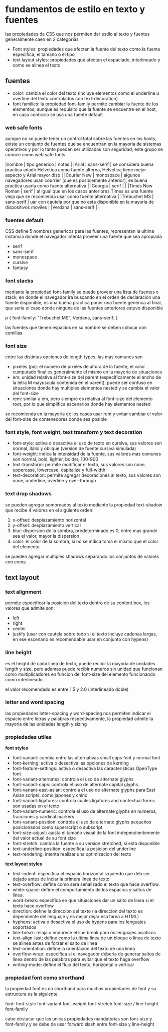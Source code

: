 # fundamentos de estilo en texto y fuentes

las propiedades de CSS que nos permiten dar estilo al texto y fuentes generalmente caen en 2 categorias

- Font styles: propiedades que afectan la fuente del texto como la fuente especifica, el tamaño o el tipo
- text layout styles: propiedades que afectan el espaciado, interlineado y como se alinea el texto

## fuentes

- color: cambia el color del texto (incluye elementos como el underline u overline del texto controlados con text-decoration)
- font families: la propiedad font-family permite cambiar la fuente de los elementos, aunque es requisito que la fuente
                    se encuentre en el host, en caso contrario se usa una fuente default

### web safe fonts

aunque no se puede tener un control total sobre las fuentes en los hosts, existe un conjunto de fuentes que se encuentran
en la mayoria de sistemas operativos y por lo tanto pueden ser utilizadas son seguridad, este grupo se conoce como web safe fonts

|nombre             | 	tipo generico   | notas |
|Arial              | 	sans-serif      | se considera buena practica añadir Helvetica como fuente alterna, Helvetica tiene mejor aspecto y Arial mayor disp  |
|Courier New        | 	monospace 	    | algunos navegadores usan courrier (que es posiblemente anterior), es buena practica usarla como fuente alternativa  |
|Georgia            | 	serif 	        |       |
|Times New Roman    | 	serif           | al igual que en los casos anteriores Times es una fuente vieja que se recomienda usar como fuente alternativa       |
|Trebuchet MS       | 	sans-serif      | uar con cautela por que no esta disponible en la mayoria de dispositivos moviles                                    |
|Verdana            | 	sans-serif      |       |

### fuentes default

CSS define 5 nombres genericos para las fuentes, representan la ultima instancia donde el navegador intenta proveer una fuente que sea apropiada

- serif
- sans-serif
- monospace
- cursive
- fantasy

### font stacks

mediante la propiedad font-family se puede proveer una lista de fuentes o stack, en donde el navegador ira buscando en el orden de declaracion
una fuente disponible, es una buena practica poner una fuente generica al final, que seria el caso donde ninguna de las fuentes anteriores
estuvo disponible

p {
  font-family: "Trebuchet MS", Verdana, sans-serif;
}

las fuentes que tienen espacios en su nombre se deben colocar con comillas

### font size

entre las distintas opciones de length types, las mas comunes son

- pixeles (px): el numero de pixeles de altura de la fuente, el valor cumputado final es generalmente el mismo en la mayoria de situaciones
- em: unidad relativa al font-size del parent (especificamente el ancho de la letra M mayuscula contenida en el parent), puede ser confuso
        en situaciones donde hay multiples elementos nested y se cambia el valor del font-size
- rem: similar a em, pero siempre es relativa al font-size del elemento root, por lo que simplifica escenarios donde hay elementos nested

se recomienda en la mayoria de los casos usar rem y evitar cambiar el valor del font-size de contenedores donde sea posible

### font style, font weight, text transform y text decoration

- font-style: activa o desactiva el uso de texto en cursiva, sus valores son normal, italic y oblique (version de fuente cursiva simulada)
- font-weight: indica la intensidad de la fuente, sus valores mas comunes son normal, bold, lighter, bolder, 100-900
- text-transform: permite modificar el texto, sus valores son none, uppercase, lowercase, capitalize y full-width
- text-decoration: permite agregar decoraciones al texto, sus valores son none, underline, overline y over-through

### text drop shadows

se pueden agregar sombreados al texto mediante la propiedad text-shadow que recibe 4 valores en el siguiente orden:

1. x-offset: desplazamiento horizontal
2. y-offset: desplazamiento vertical
3. blur: dispersion de la sombra, predeterminado es 0, entre mas grande sea el valor, mayor la dispersion
4. color: el color de la sombra, si no se indica toma el mismo que el color del elemento

se pueden agregar multiples shadows separando los conjuntos de valores con coma

## text layout

### text alignment

permite especificar la posicion del texto dentro de su content box, los valores que admite son:

- left
- right
- center
- justify (usar con cautela sobre todo si el texto incluye cadenas largas, en ese escenario es recomendable usar en conjunto con hypens)

### line height

es el height de cada linea de texto, puede recibir la mayoria de unidades length y size, pero ademas puede recibir numeros sin unidad
que funcionan como multiplicadores en funcion del font-size del elemento funcionando como interlineado.

el valor recomendado es entre 1.5 y 2.0 (interlineado doble)

### letter and word spacing

las propiedades letter-spacing y word-spacing nos permiten indicar el espacio entre letras y palabras respectivamente, la propiedad admite
la mayoria de las unidades length y sizing

### propiedades utiles

**font styles**

- font-variant: cambia entre las alternativas small caps font y normal font
- font-kerning: activa o desactiva las opciones de kerning
- font-feature-settings: activa o desactiva las caracteristicas OpenType font
- font-variant-alternates: controla el uso  de alternate glyphs
- font-variant-caps: controla el uso de alternate capital glyphs.
- font-variant-east-asian: controla el uso de alternate glyphs para East Asian scripts, como japones y chino
- font-variant-ligatures: controla cuales ligatures and contextual forms son usadas en el texto
- font-variant-numeric: controla el uso de alternate glyphs en numeros, fracciones y cardinal markers
- font-variant-position: controla el uso de alternate glyphs pequeños posicionados como superscript o subscript
- font-size-adjust: ajusta el tamaño visual de la font independientemente del valor actual de su font size
- font-stretch: cambia la fuente a su version stretched, si esta disponible
- text-underline-position: especifica la posicion del underline
- text-rendering: intenta realizar una optimizacion del texto

**text layout styles**

- text-indent: especifica el espacio horizontal izquierdo que deb ser dejado antes de inciar la primera linea de texto
- text-overflow: define como sera señalizado el texto que hace overflow.
- white-space: define el comportamiento de los espacios y saltos de linea.
- word-break: especifica en que situaciones dar un salto de linea si el texto hace overflow
- direction: define la direccion del texto (la direccion del texto es dependiente del lenguaje y es mejor dejar esa tarea a HTML)
- hyphens: activa o desactiva el uso de hypens para los lenguajes soportados
- line-break: relaja o endurece el line break para os lenguajes asiaticos
- text-align-last: define como la ultima linea de un bloque o linea de texto se alinea antes de forzar el salto de linea
- text-orientation: define la orientacion del texto de una linea
- overflow-wrap: especifica si el navegador deberia de generar saltos de linea dentro de las palabras para evitar que el texto haga overflow
- writing-mode: define el flujo del texto, horizontal o vertical

### propiedad font como shorthand

la propiedad font es un shorthand para muchas propiedades de font y su estructura es la siguiente

font: font-style font-variant font-weight font-stretch font-size / line-height font-family

cabe destacar que las unicas propiedades mandatorias son font-size y font-family y se debe de usar forward slash entre font-size y line-height

